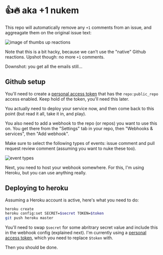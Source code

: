 # 👍🔥 aka +1 nukem

This repo will automatically remove any `+1` comments from an issue, and aggreagate them on the original issue text:

![image of thumbs up reactions](https://cloudup.com/c19bnzKpBn1+)

Note that this is a bit hacky, because we can't use the "native" Github reactions. Upshot though: no more `+1` comments.

Downshot: you get all the emails still…

## Github setup

You'll need to create a [personal access token](https://github.com/settings/tokens/new) that has the `repo:public_repo` access enabled. Keep hold of the token, you'll need this later.

You actually need to deploy your service now, and then come back to this point (but read it all, take it in, and play).

You also need to add a webhook to the repo (or repos) you want to use this on. You get there from the "Settings" tab in your repo, then "Webhooks & services", then "Add webhook".

Make sure to select the following types of events: issue comment and pull request review comment (assuming you want to nuke these too).

![event types](https://cloudup.com/i1i8GgSQM6M+)

Next, you need to host your webhook somewhere. For this, I'm using Heroku, but you can use anything really.

## Deploying to heroku

Assuming a Heroku account is active, here's what you need to do:

```bash
heroku create
heroku config:set SECRET=$secret TOKEN=$token
git push heroku master
```

You'll need to swap `$secret` for some abritrary secret value and include this in the webhook config (explained next). I'm currently using a [personal access token](https://github.com/settings/tokens/new), which you need to replace `$token` with.

Then you should be done.
